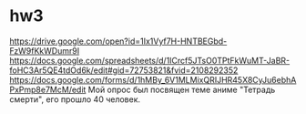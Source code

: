 # hw3
https://drive.google.com/open?id=1Ix1Vyf7H-HNTBEGbd-FzW9fKkWDumr9I
https://docs.google.com/spreadsheets/d/1ICrcf5JTsO0TPtFkWuMT-JaBR-foHC3Ar5QE4tdOd6k/edit#gid=72753821&fvid=2108292352
https://docs.google.com/forms/d/1hMBy_6V1MLMixQRIJHR45X8CyJu6ebhAPxPmp8e7McM/edit
Мой опрос был посвящен теме аниме "Тетрадь смерти", его прошло 40 человек. 
